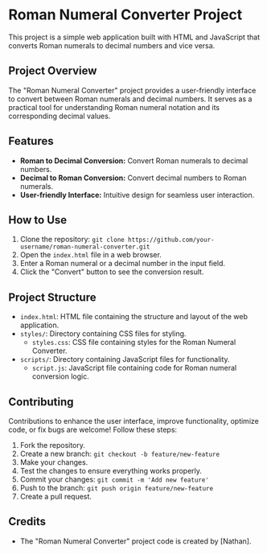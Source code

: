 # Roman Numeral Converter Project

This project is a simple web application built with HTML and JavaScript that converts Roman numerals to decimal numbers and vice versa.

## Project Overview

The "Roman Numeral Converter" project provides a user-friendly interface to convert between Roman numerals and decimal numbers. It serves as a practical tool for understanding Roman numeral notation and its corresponding decimal values.

## Features

- **Roman to Decimal Conversion:** Convert Roman numerals to decimal numbers.
- **Decimal to Roman Conversion:** Convert decimal numbers to Roman numerals.
- **User-friendly Interface:** Intuitive design for seamless user interaction.

## How to Use

1. Clone the repository: `git clone https://github.com/your-username/roman-numeral-converter.git`
2. Open the `index.html` file in a web browser.
3. Enter a Roman numeral or a decimal number in the input field.
4. Click the "Convert" button to see the conversion result.

## Project Structure

- `index.html`: HTML file containing the structure and layout of the web application.
- `styles/`: Directory containing CSS files for styling.
  - `styles.css`: CSS file containing styles for the Roman Numeral Converter.
- `scripts/`: Directory containing JavaScript files for functionality.
  - `script.js`: JavaScript file containing code for Roman numeral conversion logic.

## Contributing

Contributions to enhance the user interface, improve functionality, optimize code, or fix bugs are welcome! Follow these steps:

1. Fork the repository.
2. Create a new branch: `git checkout -b feature/new-feature`
3. Make your changes.
4. Test the changes to ensure everything works properly.
5. Commit your changes: `git commit -m 'Add new feature'`
6. Push to the branch: `git push origin feature/new-feature`
7. Create a pull request.

## Credits

- The "Roman Numeral Converter" project code is created by [Nathan].

